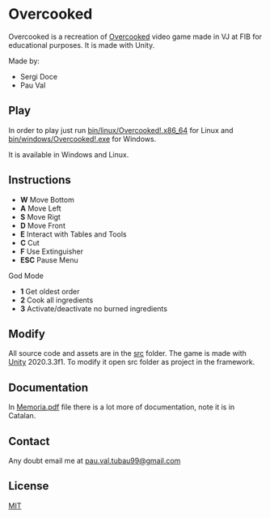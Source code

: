 # Overcooked

Overcooked is a recreation of [Overcooked](https://www.youtube.com/watch?v=HxNxYDhBRrw) video game made in VJ at FIB for educational purposes. It is made with Unity.

Made by:
 + Sergi Doce
 + Pau Val

## Play

In order to play just run [bin/linux/Overcooked!.x86_64](bin/linux/Overcooked!.x86_64) for Linux and [bin/windows/Overcooked!.exe](bin/windows/Overcooked!.exe) for Windows.

It is available in Windows and Linux.

## Instructions

 + **W** Move Bottom
 + **A** Move Left
 + **S** Move Rigt
 + **D** Move Front
 + **E** Interact with Tables and Tools
 + **C** Cut
 + **F** Use Extinguisher
 + **ESC** Pause Menu

 God Mode
 + **1** Get oldest order
 + **2** Cook all ingredients
 + **3** Activate/deactivate no burned ingredients

## Modify

All source code and assets are in the [src](src) folder. The game is made with [Unity](https://unity.com/) 2020.3.3f1. To modify it open src folder as project in the framework.

## Documentation

In [Memoria.pdf](Memoria.pdf) file there is a lot more of documentation, note it is in Catalan.

## Contact

Any doubt email me at pau.val.tubau99@gmail.com

## License

[MIT](https://choosealicense.com/licenses/mit/)